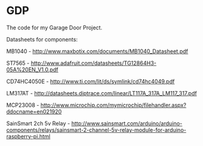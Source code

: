 # GDP
The code for my Garage Door Project.

Datasheets for components:

MB1040 - http://www.maxbotix.com/documents/MB1040_Datasheet.pdf

ST7565 - http://www.adafruit.com/datasheets/TG12864H3-05A%20EN_V1.0.pdf

CD74HC4050E - http://www.ti.com/lit/ds/symlink/cd74hc4049.pdf

LM317AT - http://datasheets.diptrace.com/linear/LT117A_317A_LM117_317.pdf

MCP23008 - http://www.microchip.com/mymicrochip/filehandler.aspx?ddocname=en021920

SainSmart 2ch 5v Relay - http://www.sainsmart.com/arduino/arduino-components/relays/sainsmart-2-channel-5v-relay-module-for-arduino-raspberry-pi.html

